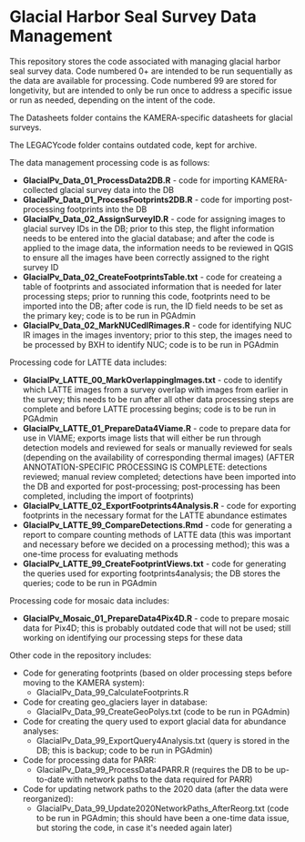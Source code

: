 # Glacial Harbor Seal Survey Data Management

This repository stores the code associated with managing glacial harbor seal survey data. Code numbered 0+ are intended to be run sequentially as the data are available for processing. Code numbered 99 are stored for longetivity, but are intended to only be run once to address a specific issue or run as needed, depending on the intent of the code.

The Datasheets folder contains the KAMERA-specific datasheets for glacial surveys.

The LEGACYcode folder contains outdated code, kept for archive.

The data management processing code is as follows:
* **GlacialPv_Data_01_ProcessData2DB.R** - code for importing KAMERA-collected glacial survey data into the DB 
* **GlacialPv_Data_01_ProcessFootprints2DB.R** - code for importing post-processing footprints into the DB
* **GlacialPv_Data_02_AssignSurveyID.R** - code for assigning images to glacial survey IDs in the DB; prior to this step, the flight information needs to be entered into the glacial database; and after the code is applied to the image data, the information needs to be reviewed in QGIS to ensure all the images have been correctly assigned to the right survey ID
* **GlacialPv_Data_02_CreateFootprintsTable.txt** - code for createing a table of footprints and associated information that is needed for later processing steps; prior to running this code, footprints need to be imported into the DB; after code is run, the ID field needs to be set as the primary key; code is to be run in PGAdmin
* **GlacialPv_Data_02_MarkNUCedIRimages.R** - code for identifying NUC IR images in the images inventory; prior to this step, the images need to be processed by BXH to identify NUC; code is to be run in PGAdmin

Processing code for LATTE data includes:
* **GlacialPv_LATTE_00_MarkOverlappingImages.txt** - code to identify which LATTE images from a survey overlap with images from earlier in the survey; this needs to be run after all other data processing steps are complete and before LATTE processing begins; code is to be run in PGAdmin
* **GlacialPv_LATTE_01_PrepareData4Viame.R** - code to prepare data for use in VIAME; exports image lists that will either be run through detection models and reviewed for seals or manually reviewed for seals (depending on the availability of corresponding thermal images)
(AFTER ANNOTATION-SPECIFIC PROCESSING IS COMPLETE: detections reviewed; manual review completed; detections have been imported into the DB and exported for post-processing; post-processing has been completed, including the import of footprints)
* **GlacialPv_LATTE_02_ExportFootprints4Analysis.R** - code for exporting footprints in the necessary format for the LATTE abundance estimates
* **GlacialPv_LATTE_99_CompareDetections.Rmd** - code for generating a report to compare counting methods of LATTE data (this was important and necessary before we decided on a processing method); this was a one-time process for evaluating methods
* **GlacialPv_LATTE_99_CreateFootprintViews.txt** - code for generating the queries used for exporting footprints4analysis; the DB stores the queries; code to be run in PGAdmin

Processing code for mosaic data includes:
* **GlacialPv_Mosaic_01_PrepareData4Pix4D.R** - code to prepare mosaic data for Pix4D; this is probably outdated code that will not be used; still working on identifying our processing steps for these data

Other code in the repository includes:
* Code for generating footprints (based on older processing steps before moving to the KAMERA system):
	* GlacialPv_Data_99_CalculateFootprints.R
* Code for creating geo_glaciers layer in database:
	* GlacialPv_Data_99_CreateGeoPolys.txt (code to be run in PGAdmin)
* Code for creating the query used to export glacial data for abundance analyses:
	* GlacialPv_Data_99_ExportQuery4Analysis.txt (query is stored in the DB; this is backup; code to be run in PGAdmin)
* Code for processing data for PARR:
	* GlacialPv_Data_99_ProcessData4PARR.R (requires the DB to be up-to-date with network paths to the data required for PARR)
* Code for updating network paths to the 2020 data (after the data were reorganized):
	* GlacialPv_Data_99_Update2020NetworkPaths_AfterReorg.txt (code to be run in PGAdmin; this should have been a one-time data issue, but storing the code, in case it's needed again later)